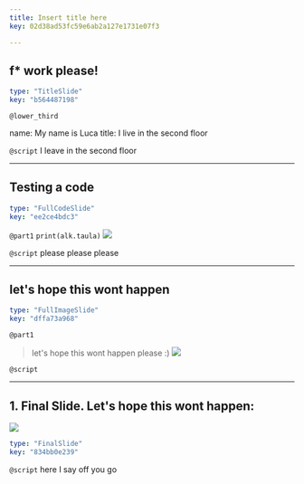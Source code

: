 ```yaml
---
title: Insert title here
key: 02d38ad53fc59e6ab2a127e1731e07f3

---
```

## f* work please!

```yaml
type: "TitleSlide"
key: "b564487198"
```

`@lower_third`

name: My name is Luca
title: I live in the second floor


`@script`
I leave in the second floor


---
## Testing a code

```yaml
type: "FullCodeSlide"
key: "ee2ce4bdc3"
```

`@part1`
`print(alk.taula)`
![](https://assets.datacamp.com/production/repositories/2196/datasets/3791eca257c4df574c37378ba1c10a82949e6379/alk%20taula.png)


`@script`
please please please


---
## let's hope this wont happen


```yaml
type: "FullImageSlide"
key: "dffa73a968"
```

`@part1`
> let's hope this wont happen please :)
![](https://assets.datacamp.com/production/repositories/2196/datasets/9fec7bf70e2a3fe2c50a98c36f841af6e6471382/oops.png)


`@script`



---
## 1. Final Slide. Let's hope this wont happen:

![](https://assets.datacamp.com/production/repositories/2196/datasets/9fec7bf70e2a3fe2c50a98c36f841af6e6471382/oops.png)

```yaml
type: "FinalSlide"
key: "834bb0e239"
```

`@script`
here I say off you go

